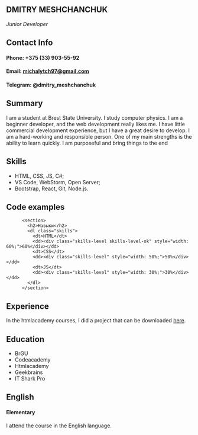 ## DMITRY MESHCHANCHUK
*Junior Developer*

## Contact Info
#### **Phone:**  +375 (33) 903-55-92 
#### **Email:** michalytch97@gmail.com
#### **Telegram:** @dmitry_meshchanchuk

## Summary
I am a student at Brest State University. I study computer physics. I am a beginner developer, and the web development really likes me. I have little commercial development experience, but I have a great desire to develop.
I am a hard-working and responsible person. One of my main strengths is the ability to learn quickly. I am purposeful and bring things to the end

## Skills
- HTML, CSS, JS, C#;
- VS Code, WebStorm, Open Server;
- Bootstrap, React, Git, Node.js.

## Code examples

```
      <section>
        <h2>Навыки</h2>
        <dl class="skills">
          <dt>HTML</dt>
          <dd><div class="skills-level skills-level-ok" style="width: 60%;">60%</div></dd>
          <dt>CSS</dt>
          <dd><div class="skills-level" style="width: 50%;">50%</div></dd>
          <dt>JS</dt>
          <dd><div class="skills-level" style="width: 30%;">30%</div></dd>
        </dl>
      </section>
```

## Experience

In the htmlacademy courses, I did a project that can be downloaded [here](https://htmlacademy.ru/assets/courses/309/project-state-final.zip?n).

## Education
 
 - BrGU
 - Codeacademy
 - Htmlacademy
 - Geekbrains
 - IT Shark Pro

## English
#### **Elementary**
I attend the course in the English language.
